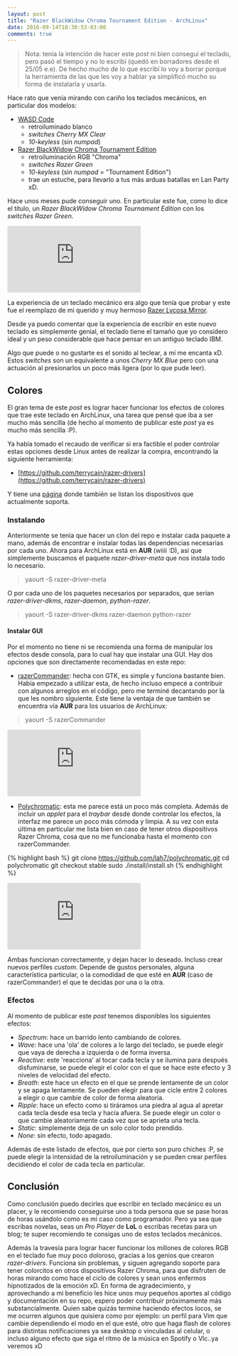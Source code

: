 ```yaml
---
layout: post
title: "Razer BlackWidow Chroma Tournament Edition - ArchLinux"
date: 2016-09-14T18:30:53-03:00
comments: true
---
```


> Nota: tenía la intención de hacer este _post_ ni bien conseguí el teclado, pero pasó el tiempo y no lo escribí (quedó en borradores desde el 25/05 e.e). De hecho mucho de lo que escribí lo voy a borrar porque la herramienta de las que les voy a hablar ya simplificó mucho su forma de instalarla y usarla.

Hace rato que venía mirando con cariño los teclados mecánicos, en particular dos modelos:

* [WASD Code](http://www.wasdkeyboards.com/index.php/products/code-keyboard/code-87-key-mechanical-keyboard.html)
    * retroiluminado blanco
    * *switches Cherry MX Clear*
    * *10-keyless* (sin *numpad*)
* [Razer BlackWidow Chroma Tournament Edition](http://www.razerzone.com/gaming-keyboards-keypads/razer-blackwidow-tournament-edition-chroma#clicky)
    * retroiluminación RGB "Chroma"
    * *switches Razer Green*
    * *10-keyless* (sin *numpad* = "Tournament Edition")
    * trae un estuche, para llevarlo a tus más arduas batallas en Lan Party xD.

Hace unos meses pude conseguir uno. En particular este fue, como lo dice el título, un *Razer BlackWidow Chroma Tournament Edition* con los *switches Razer Green*.

![razer-keyboard](https://cloud.openmailbox.org/index.php/apps/files_sharing/ajax/publicpreview.php?x=1299&y=770&a=true&file=razer-keyboard-wave-effect.jpg&t=SduLVmIYbQgSfBe&scalingup=0)

La experiencia de un teclado mecánico era algo que tenía que probar y este fue el reemplazo de mi querido y muy hermoso [Razer Lycosa Mirror](http://www.razerzone.com/gaming-keyboards-keypads/razer-lycosa-mirror).

Desde ya puedo comentar que la experiencia de escribir en este nuevo teclado es simplemente genial, el teclado tiene el tamaño que yo considero ideal y un peso considerable que hace pensar en un antiguo teclado IBM.

Algo que puede o no gustarte es el sonido al teclear, a mí me encanta xD. Estos *switches* son un equivalente a unos *Cherry MX Blue* pero con una actuación al presionarlos un poco más ligera (por lo que pude leer).

## Colores

El gran tema de este *post* es lograr hacer funcionar los efectos de colores que trae este teclado en ArchLinux, una tarea que pensé que iba a ser mucho más sencilla (de hecho al momento de publicar este _post_ ya es mucho más sencilla :P).

Ya había tomado el recaudo de verificar si era factible el poder controlar estas opciones desde Linux antes de realizar la compra, encontrando la siguiente herramienta:

  * [https://github.com/terrycain/razer-drivers](https://github.com/terrycain/razer-drivers)

Y tiene una [página](https://terrycain.github.io/razer-drivers/) donde también se listan los dispositivos que actualmente soporta.

### Instalando

Anteriormente se tenía que hacer un clon del repo e instalar cada paquete a mano, además de encontrar e instalar todas las dependencias necesarias por cada uno. Ahora para ArchLinux está en **AUR** (wiiii :D), así que simplemente buscamos el paquete *razer-driver-meta* que nos instala todo lo necesario.

> yaourt -S razer-driver-meta

O por cada uno de los paquetes necesarios por separados, que serían *razer-driver-dkms*, *razer-daemon*, *python-razer*.

> yaourt -S razer-driver-dkms razer-daemon python-razer

#### Instalar GUI

Por el momento no tiene ni se recomienda una forma de manipular los efectos desde consola, para lo cual hay que instalar una GUI. Hay dos opciones que son directamente recomendadas en este repo:

  * [razerCommander](https://github.com/GabMus/razerCommander): hecha con GTK, es simple y funciona bastante bien. Había empezado a utilizar esta, de hecho incluso empecé a contribuir con algunos arreglos en el código, pero me terminé decantando por la que les nombro siguiente. Este tiene la ventaja de que también se encuentra vía **AUR** para los usuarios de ArchLinux:

  > yaourt -S razerCommander

  ![razerCommander](https://cloud.openmailbox.org/index.php/apps/files_sharing/ajax/publicpreview.php?x=1299&y=770&a=true&file=razer-gui-razerCommander.png&t=3SYH3rE6eo9ulpj&scalingup=0)

  * [Polychromatic](https://github.com/lah7/polychromatic): esta me parece está un poco más completa. Además de incluir un *applet* para el *traybar* desde donde controlar los efectos, la interfaz me parece un poco más cómoda y limpia. A su vez con esta última en particular me lista bien en caso de tener otros dispositivos Razer Chroma, cosa que no me funcionaba hasta el momento con razerCommander.

{% highlight bash %}
git clone https://github.com/lah7/polychromatic.git
cd polychromatic
git checkout stable
sudo ./install/install.sh
{% endhighlight %}

  ![Polychromatic](https://cloud.openmailbox.org/index.php/apps/files_sharing/ajax/publicpreview.php?x=1299&y=770&a=true&file=razer-gui-polychromatic-controller.png&t=PFNnwRkG1NnpWY8&scalingup=0)

Ambas funcionan correctamente, y dejan hacer lo deseado. Incluso crear nuevos perfiles *custom*. Depende de gustos personales, alguna característica particular, o la comodidad de que esté en **AUR** (caso de razerCommander) el que te decidas por una o la otra.

### Efectos

Al momento de publicar este _post_ tenemos disponibles los siguientes efectos:

  * *Spectrum*: hace un barrido lento cambiando de colores.
  * *Wave*: hace una 'ola' de colores a lo largo del teclado, se puede elegir que vaya de derecha a izquierda o de forma inversa.
  * *Reactive*: este 'reacciona' al tocar cada tecla y se ilumina para después disfuminarse, se puede elegir el color con el que se hace este efecto y 3 niveles de velocidad del efecto.
  * *Breath*: este hace un efecto en el que se prende lentamente de un color y se apaga lentamente. Se pueden elegir para que cicle entre 2 colores a elegir o que cambie de color de forma aleatoria.
  * *Ripple*: hace un efecto como si tiráramos una piedra al agua al apretar cada tecla desde esa tecla y hacia afuera. Se puede elegir un color o que cambie aleatoriamente cada vez que se aprieta una tecla.
  * *Static*: simplemente deja de un solo color todo prendido.
  * *None*: sin efecto, todo apagado.

Además de este listado de efectos, que por cierto son puro chiches :P, se puede elegir la intensidad de la retroiluminación y se pueden crear perfiles decidiendo el color de cada tecla en particular.

## Conclusión

Como conclusión puedo decirles que escribir en teclado mecánico es un placer, y le recomiendo conseguirse uno a toda persona que se pase horas de horas usándolo como es mi caso como programador. Pero ya sea que escribas novelas, seas un *Pro Player* de **LoL** o escribas recetas para un blog; te super recomiendo te consigas uno de estos teclados mecánicos.

Además la travesía para lograr hacer funcionar los millones de colores RGB en el teclado fue muy poco doloroso, gracias a los genios que crearon *razer-drivers*. Funciona sin problemas, y siguen agregando soporte para tener colorcitos en otros dispositivos Razer Chroma, para que disfruten de horas mirando como hace el ciclo de colores y sean unos enfermos hipnotizados de la emoción xD. En forma de agradecimiento, y aprovechando a mi beneficio les hice unos muy pequeños aportes al código y documentación en su repo, espero poder contribuir próximamente más substancialmente. Quien sabe quizás termine haciendo efectos locos, se me ocurren algunos que quisiera como por ejemplo: un perfil para Vim que cambie dependiendo el modo en el que esté, otro que haga flash de colores para distintas notificaciones ya sea desktop o vinculadas al celular, o incluso alguno efecto que siga el ritmo de la música en Spotify o Vlc..ya veremos xD
